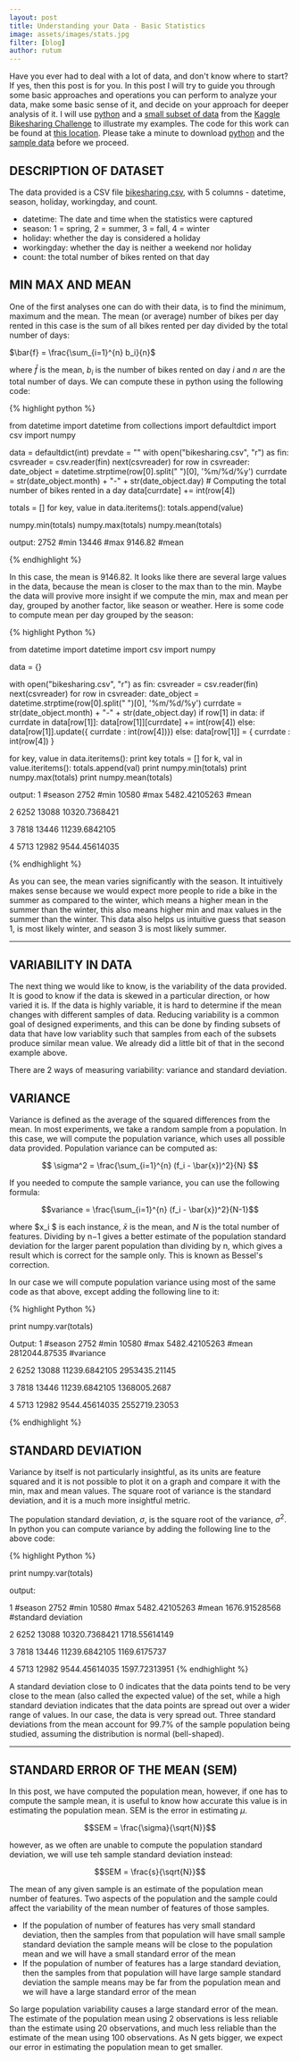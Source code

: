 ```yaml
---
layout: post
title: Understanding your Data - Basic Statistics
image: assets/images/stats.jpg
filter: [blog]
author: rutum
---
```



Have you ever had to deal with a lot of data, and don't know where to start? If yes, then this post is for you. In this post I will try to guide you through some basic approaches and operations you can perform to analyze your data, make some basic sense of it, and decide on your approach for deeper analysis of it. I will use [python](https://www.python.org/downloads/) and a [small subset of  data](https://raw.githubusercontent.com/rutum/basic-statistics/master/bikesharing.csv) from the [Kaggle Bikesharing Challenge](https://www.kaggle.com/c/bike-sharing-demand) to illustrate my examples. The code for this work can be found at [this location](https://github.com/rutum/basic-statistics). Please take a minute to download [python](https://www.python.org/downloads/) and the [sample data](https://raw.githubusercontent.com/rutum/basic-statistics/master/bikesharing.csv) before we proceed.

## DESCRIPTION OF DATASET

The data provided is a CSV file [bikesharing.csv](https://raw.githubusercontent.com/rutum/basic-statistics/master/bikesharing.csv), with 5 columns - datetime, season, holiday, workingday, and count.

- datetime: The date and time when the statistics were captured
- season: 1 = spring, 2 = summer, 3 = fall, 4 = winter
- holiday: whether the day is considered a holiday
- workingday: whether the day is neither a weekend nor holiday
- count: the total number of bikes rented on that day

## MIN MAX AND MEAN

One of the first analyses one can do with their data, is to find the minimum,  maximum and the mean. The mean (or average) number of bikes per day rented in this case is the sum of all bikes rented per day divided by the total number of days:

$\bar{f} = \frac{\sum_{i=1}^{n} b_i}{n}$

where $\bar{f}$ is the mean, $b_i$ is the number of bikes rented on day $i$ and $n$ are the total number of days. We can compute these in python using the following code:

{% highlight python %}

from datetime import datetime
from collections import defaultdict
import csv
import numpy

data = defaultdict(int)
prevdate = ""
with open("bikesharing.csv", "r") as fin:
    csvreader = csv.reader(fin)
    next(csvreader)
    for row in csvreader:
        date_object = datetime.strptime(row[0].split(" ")[0], '%m/%d/%y')
        currdate = str(date_object.month) + "-" + str(date_object.day)
        # Computing the total number of bikes rented in a day
        data[currdate] += int(row[4])

totals = []
for key, value in data.iteritems():
    totals.append(value)

numpy.min(totals)
numpy.max(totals)
numpy.mean(totals)

output:
2752 #min
13446 #max
9146.82 #mean

{% endhighlight %}

In this case, the mean is 9146.82. It looks like there are several large values in the data, because the mean is closer to the max than to the min. Maybe the data will provive more insight if we compute the min, max and mean per day, grouped by another factor, like season or weather. Here is some code to compute mean per day grouped by the season:

{% highlight Python %}

from datetime import datetime
import csv
import numpy

data = {}

with open("bikesharing.csv", "r") as fin:
    csvreader = csv.reader(fin)
    next(csvreader)
    for row in csvreader:
        date_object = datetime.strptime(row[0].split(" ")[0], '%m/%d/%y')
        currdate = str(date_object.month) + "-" + str(date_object.day)
        if row[1] in data:
            if currdate in data[row[1]]:
                data[row[1]][currdate] += int(row[4])
            else:
                data[row[1]].update({ currdate : int(row[4])})
        else:
            data[row[1]] = { currdate : int(row[4]) }


for key, value in data.iteritems():
    print key
    totals = []
    for k, val in value.iteritems():
        totals.append(val)
    print numpy.min(totals)
    print numpy.max(totals)
    print numpy.mean(totals)


output:
1 #season
2752 #min
10580 #max
5482.42105263 #mean

2
6252
13088
10320.7368421

3
7818
13446
11239.6842105

4
5713
12982
9544.45614035

{% endhighlight %}

As you can see, the mean varies significantly with the season. It intuitively makes sense because we would expect more people to ride a bike in the summer as compared to the winter, which means a higher mean in the summer than the winter, this also means higher min and max values in the summer than the winter. This data also helps us intuitive guess that season 1, is most likely winter, and season 3 is most likely summer.

---

## VARIABILITY IN DATA

The next thing we would like to know, is the variability of the data provided. It is good to know if the data is skewed in a particular direction, or how varied it is. If the data is highly variable, it is hard to determine if the mean changes with different samples of data. Reducing variability is a common goal of designed experiments, and this can be done by finding subsets of data that have low variablity such that samples from each of the subsets produce similar mean value. We already did a little bit of that in the second example above.

There are 2 ways of measuring variability: variance and standard deviation.

## VARIANCE

Variance is defined as the average of the squared differences from the mean. In most experiments, we take a random sample from a population. In this case, we will compute the population variance, which uses all possible data provided. Population variance can be computed as:

$$ \sigma^2 = \frac{\sum_{i=1}^{n} (f_i - \bar{x})^2}{N} $$

If you needed to compute the sample variance, you can use the following formula:

$$variance = \frac{\sum_{i=1}^{n} (f_i - \bar{x})^2}{N-1}$$

where $x_i $ is each instance, $\bar{x}$ is the mean, and $N$ is the total number of features. Dividing by n−1 gives a better estimate of the population standard deviation for the larger parent population than dividing by n, which gives a result which is correct for the sample only. This is known as Bessel's correction.

In our case we will compute population variance using most of the same code as that above, except adding the following line to it:

{% highlight Python %}

print numpy.var(totals)

Output:
1 #season
2752 #min
10580 #max
5482.42105263 #mean
2812044.87535 #variance

2
6252
13088
11239.6842105
2953435.21145

3
7818
13446
11239.6842105
1368005.2687

4
5713
12982
9544.45614035
2552719.23053

{% endhighlight %}

## STANDARD DEVIATION

Variance by itself is not particularly insightful, as its units are feature squared and it is not possible to plot it on a graph and compare it with the min, max and mean values. The square root of variance is the standard deviation, and it is a much more insightful metric.

The population standard deviation, $\sigma$, is the square root of the variance, $\sigma^2$. In python you can compute variance by adding the following line to the above code:

{% highlight Python %}

print numpy.var(totals)

output:

1 #season
2752 #min
10580 #max
5482.42105263 #mean
1676.91528568 #standard deviation

2
6252
13088
10320.7368421
1718.55614149

3
7818
13446
11239.6842105
1169.6175737

4
5713
12982
9544.45614035
1597.72313951
{% endhighlight %}

A standard deviation close to 0 indicates that the data points tend to be very close to the mean (also called the expected value) of the set, while a high standard deviation indicates that the data points are spread out over a wider range of values. In our case, the data is very spread out. Three standard deviations from the mean account for 99.7% of the sample population being studied, assuming the distribution is normal (bell-shaped).

---

## STANDARD ERROR OF THE MEAN (SEM)

In this post, we have computed the population mean, however, if one has to compute the sample mean, it is useful to know how accurate this value is in estimating the population mean. SEM is the error in estimating $\mu$.

$$SEM = \frac{\sigma}{\sqrt{N}}$$

however, as we often are unable to compute the population standard deviation, we will use teh sample standard deviation instead:

$$SEM = \frac{s}{\sqrt{N}}$$

The mean of any given sample is an estimate of the population mean number of features. Two aspects of the population and the sample could affect the variability of the mean number of features of those samples.

- If the population of number of features has very small standard deviation, then the samples from that population will have small sample standard deviation the sample means will be close to the population mean and we will have a small standard error of the mean
- If the population of number of features has a large standard deviation, then the samples from that population will have large sample standard deviation the sample means may be far from the population mean and we will have a large standard error of the mean

So large population variability causes a large standard error of the mean. The estimate of the population mean using 2 observations is less reliable than the estimate using 20 observations, and much less reliable than the estimate of the mean using 100 observations. As N gets bigger, we expect our error in estimating the population mean to get smaller.
